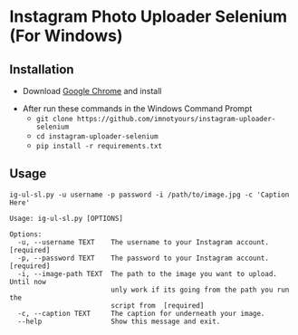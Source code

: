 # Instagram Photo Uploader Selenium (For Windows)
## Installation
* Download [Google Chrome](https://google.com/chrome) and install
+ After run these commands in the Windows Command Prompt
  + ```git clone https://github.com/imnotyours/instagram-uploader-selenium``` 
  + ```cd instagram-uploader-selenium```
  + ```pip install -r requirements.txt```
## Usage
```shell
ig-ul-sl.py -u username -p password -i /path/to/image.jpg -c 'Caption Here'
```
```
Usage: ig-ul-sl.py [OPTIONS]

Options:
  -u, --username TEXT    The username to your Instagram account.  [required]
  -p, --password TEXT    The password to your Instagram account.  [required]
  -i, --image-path TEXT  The path to the image you want to upload. Until now
                         unly work if its going from the path you run the
                         script from  [required]
  -c, --caption TEXT     The caption for underneath your image.
  --help                 Show this message and exit.
  ```

